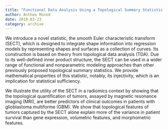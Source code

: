 ```yaml
---
title: "Functional Data Analysis Using a Topological Summary Statistic: The Smooth Euler Characteristic Transform"
author: Anthea Monod
date: 2018-03-23
category: archive
---
```


We introduce a novel statistic, the smooth Euler characteristic transform (SECT), which is designed to integrate shape information into regression models by representing shapes and surfaces as a collection of curves.  Its construction is based on theory from topological data analysis (TDA).  Due to its well-defined inner product structure, the SECT can be used in a wider range of functional and nonparametric modeling approaches than other previously proposed topological summary statistics.  We provide mathematical properties of this statistic, notably, its injectivity, which is an implication for statistical sufficiency.

We illustrate the utility of the SECT in a radiomics context by showing that the topological quantification of tumors, assayed by magnetic resonance imaging (MRI), are better predictors of clinical outcomes in patients with glioblastoma multiforme (GBM).  We show that topological features of tumors captured by the SECT alone explain more of the variance in patient survival than gene expression, volumetric features, and morphometric features.
